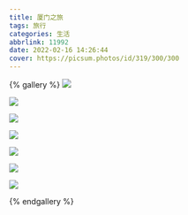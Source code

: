 ```yaml
---
title: 厦门之旅
tags: 旅行
categories: 生活
abbrlink: 11992
date: 2022-02-16 14:26:44
cover: https://picsum.photos/id/319/300/300
---
```


{% gallery %}
![](https://cdn.jsdelivr.net/gh/StarKang1/picgopicture/img/ad544955d098f90545fefd363990c08.jpg)

![](https://cdn.jsdelivr.net/gh/StarKang1/picgopicture/img/47253b0d3f582302f05c03d4bd6be3d.jpg)

![](https://cdn.jsdelivr.net/gh/StarKang1/picgopicture/img/5051a9f10c5430cf8050e0f32aee331.jpg)

![](https://cdn.jsdelivr.net/gh/StarKang1/picgopicture/img/432ca9075247e0d5d342c7ee0fb9a25.jpg)

![](https://cdn.jsdelivr.net/gh/StarKang1/picgopicture/img/109b9adb55d5ec596f4d8f9af0d2154.jpg)

![](https://gitee.com/xu-weijian/pic-go/raw/master/img/2371065398db1e5d3d43066d86b217b.jpg)

![](https://gitee.com/xu-weijian/pic-go/raw/master/img/f9c5b029ab7852c22c048cbf1694b16.jpg)

{% endgallery %}

